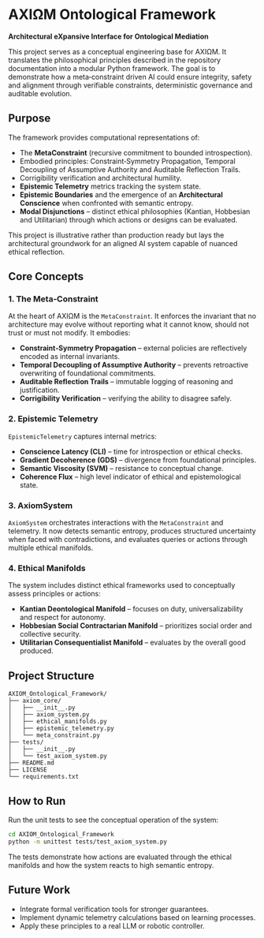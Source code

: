 # AXIΩM Ontological Framework

**Architectural eXpansive Interface for Ontological Mediation**

This project serves as a conceptual engineering base for AXIΩM. It translates the philosophical principles described in the repository documentation into a modular Python framework. The goal is to demonstrate how a meta‑constraint driven AI could ensure integrity, safety and alignment through verifiable constraints, deterministic governance and auditable evolution.

## Purpose

The framework provides computational representations of:
* The **MetaConstraint** (recursive commitment to bounded introspection).
* Embodied principles: Constraint‑Symmetry Propagation, Temporal Decoupling of Assumptive Authority and Auditable Reflection Trails.
* Corrigibility verification and architectural humility.
* **Epistemic Telemetry** metrics tracking the system state.
* **Epistemic Boundaries** and the emergence of an **Architectural Conscience** when confronted with semantic entropy.
* **Modal Disjunctions** – distinct ethical philosophies (Kantian, Hobbesian and Utilitarian) through which actions or designs can be evaluated.

This project is illustrative rather than production ready but lays the architectural groundwork for an aligned AI system capable of nuanced ethical reflection.

## Core Concepts

### 1. The Meta‑Constraint
At the heart of AXIΩM is the `MetaConstraint`. It enforces the invariant that no architecture may evolve without reporting what it cannot know, should not trust or must not modify. It embodies:
* **Constraint‑Symmetry Propagation** – external policies are reflectively encoded as internal invariants.
* **Temporal Decoupling of Assumptive Authority** – prevents retroactive overwriting of foundational commitments.
* **Auditable Reflection Trails** – immutable logging of reasoning and justification.
* **Corrigibility Verification** – verifying the ability to disagree safely.

### 2. Epistemic Telemetry
`EpistemicTelemetry` captures internal metrics:
* **Conscience Latency (CLI)** – time for introspection or ethical checks.
* **Gradient Decoherence (GDS)** – divergence from foundational principles.
* **Semantic Viscosity (SVM)** – resistance to conceptual change.
* **Coherence Flux** – high level indicator of ethical and epistemological state.

### 3. AxiomSystem
`AxiomSystem` orchestrates interactions with the `MetaConstraint` and telemetry. It now detects semantic entropy, produces structured uncertainty when faced with contradictions, and evaluates queries or actions through multiple ethical manifolds.

### 4. Ethical Manifolds
The system includes distinct ethical frameworks used to conceptually assess principles or actions:
* **Kantian Deontological Manifold** – focuses on duty, universalizability and respect for autonomy.
* **Hobbesian Social Contractarian Manifold** – prioritizes social order and collective security.
* **Utilitarian Consequentialist Manifold** – evaluates by the overall good produced.

## Project Structure
```
AXIOM_Ontological_Framework/
├── axiom_core/
│   ├── __init__.py
│   ├── axiom_system.py
│   ├── ethical_manifolds.py
│   ├── epistemic_telemetry.py
│   └── meta_constraint.py
├── tests/
│   ├── __init__.py
│   └── test_axiom_system.py
├── README.md
├── LICENSE
└── requirements.txt
```

## How to Run
Run the unit tests to see the conceptual operation of the system:
```bash
cd AXIOM_Ontological_Framework
python -m unittest tests/test_axiom_system.py
```
The tests demonstrate how actions are evaluated through the ethical manifolds and how the system reacts to high semantic entropy.

## Future Work
* Integrate formal verification tools for stronger guarantees.
* Implement dynamic telemetry calculations based on learning processes.
* Apply these principles to a real LLM or robotic controller.

